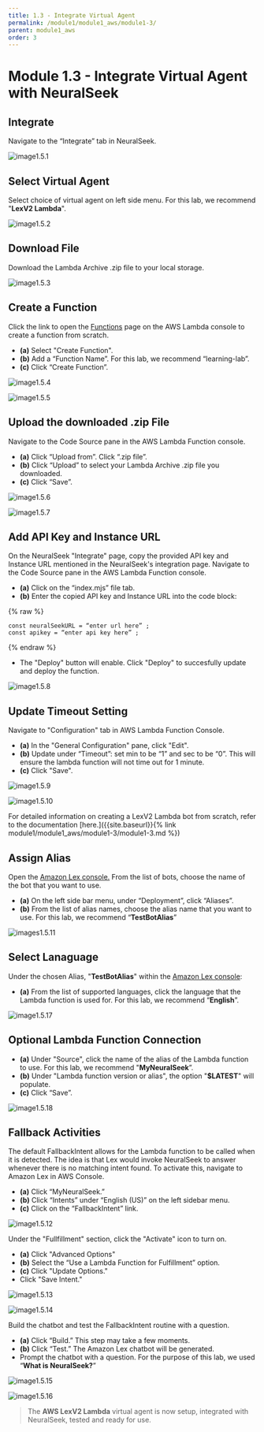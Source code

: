 ```yaml
---
title: 1.3 - Integrate Virtual Agent
permalink: /module1/module1_aws/module1-3/
parent: module1_aws
order: 3
---
```


# Module 1.3 - Integrate Virtual Agent with NeuralSeek

## Integrate 

Navigate to the “Integrate” tab in NeuralSeek.

![image1.5.1](images/image1.5.1.png)

## Select Virtual Agent

Select choice of virtual agent on left side menu.
For this lab, we recommend "**LexV2 Lambda**".

![image1.5.2](images/image1.5.2.png)

## Download File

Download the Lambda Archive .zip file to your local storage.

![image1.5.3](images/image1.5.3.png)

## Create a Function

Click the link to open the [Functions](https://console.aws.amazon.com/lambda/home#/functions) page on the AWS Lambda console to create a function from scratch.
- **(a)** Select "Create Function".
- **(b)** Add a “Function Name”. For this lab, we recommend “learning-lab”.
- **(c)** Click “Create Function”.

![image1.5.4](images/image1.5.4.png)

![image1.5.5](images/image1.5.5.png)

## Upload the downloaded .zip File

Navigate to the Code Source pane in the AWS Lambda Function console. 
- **(a)** Click “Upload from”. Click “.zip file”.
- **(b)** Click “Upload” to select your Lambda Archive .zip file you downloaded.
- **(c)** Click “Save”.

![image1.5.6](images/image1.5.6.png)

![image1.5.7](images/image1.5.7.png)

## Add API Key and Instance URL

On the NeuralSeek "Integrate" page, copy the provided API key and Instance URL mentioned in the NeuralSeek's integration page.
Navigate to the Code Source pane in the AWS Lambda Function console. 
- **(a)** Click on the “index.mjs” file tab. 
- **(b)** Enter the copied API key and Instance URL into the code block:

{% raw %}
```
const neuralSeekURL = “enter url here” ; 
const apikey = “enter api key here” ; 
```
{% endraw %}

- The "Deploy" button will enable. Click "Deploy" to succesfully update and deploy the function.

![image1.5.8](images/image1.5.8.png)

## Update Timeout Setting

Navigate to "Configuration" tab in AWS Lambda Function Console.

- **(a)** In the "General Configuration" pane, click "Edit".
- **(b)** Update under “Timeout”: set min to be “1” and sec to be “0”. This will ensure the lambda function will not time out for 1 minute.
- **(c)** Click "Save".

![image1.5.9](images/image1.5.9.png)

![image1.5.10](images/image1.5.10.png)

For detailed information on creating a LexV2 Lambda bot from scratch, refer to the documentation [here.]({{site.baseurl}}{% link module1/module1_aws/module1-3/module1-3.md %}) 

## Assign Alias 

Open the [Amazon Lex console.](https://console.aws.amazon.com/lexv2/home#bots) From the list of bots, choose the name of the bot that you want to use.

- **(a)** On the left side bar menu, under “Deployment”, click “Aliases”.
- **(b)** From the list of alias names, choose the alias name that you want to use. For this lab, we recommend “**TestBotAlias**”

![images1.5.11](images/image1.5.11.png)

## Select Lanaguage

Under the chosen Alias, "**TestBotAlias**" within the [Amazon Lex console](https://console.aws.amazon.com/lexv2/home#bots):

- **(a)** From the list of supported languages, click the language that the Lambda function is used for. For this lab, we recommend “**English**”.

![image1.5.17](images/image1.5.17.png)

## Optional Lambda Function Connection

- **(a)** Under "Source", click the name of the alias of the Lambda function to use. For this lab, we recommend "**MyNeuralSeek**”. 
- **(b)** Under "Lambda function version or alias", the option "**$LATEST**" will populate. 
- **(c)** Click “Save”.

![image1.5.18](images/image1.5.18.png)

## Fallback Activities

The default FallbackIntent allows for the Lambda function to be called when it is detected. The idea is that Lex would invoke NeuralSeek to answer whenever there is no matching intent found. To activate this, navigate to Amazon Lex in AWS Console.

- **(a)** Click “MyNeuralSeek.”
- **(b)** Click “Intents” under “English (US)” on the left sidebar menu.
- **(c)** Click on the “FallbackIntent” link.

![image1.5.12](images/image1.5.12_updated.png)

Under the "Fullfillment" section, click the "Activate" icon to turn on. 

- **(a)** Click "Advanced Options"
- **(b)** Select the “Use a Lambda Function for Fulfillment” option. 
- **(c)** Click "Update Options."
- Click "Save Intent."

![image1.5.13](images/image1.5.13.png)

![image1.5.14](images/image1.5.14.png)

Build the chatbot and test the FallbackIntent routine with a question. 

- **(a)** Click “Build.” This step may take a few moments.
- **(b)** Click “Test.” The Amazon Lex chatbot will be generated. 
- Prompt the chatbot with a question. For the purpose of this lab, we used “**What is NeuralSeek?**”

![image1.5.15](images/image1.5.15.png)

![image1.5.16](images/image1.5.16.png)

> The **AWS LexV2 Lambda** virtual agent is now setup, integrated with NeuralSeek, tested and ready for use. 